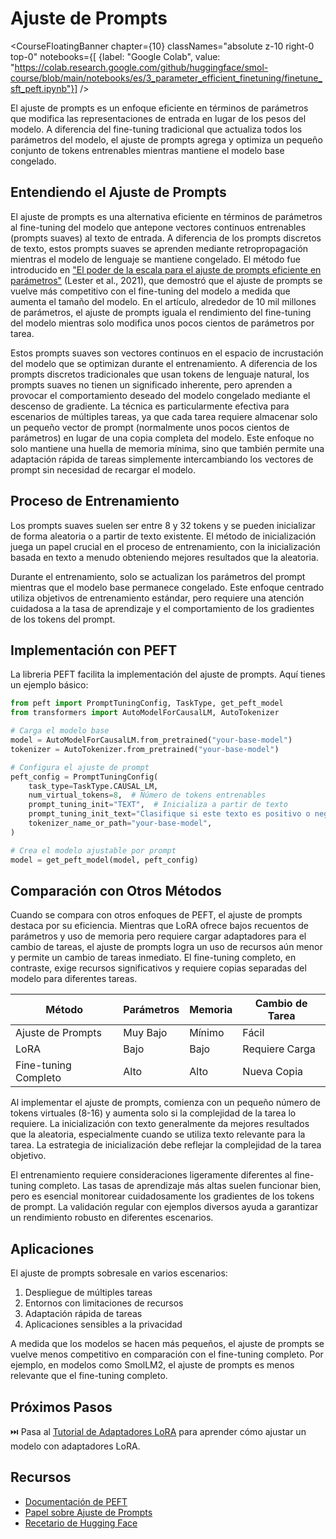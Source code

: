 # Ajuste de Prompts

<CourseFloatingBanner chapter={10}
  classNames="absolute z-10 right-0 top-0"
  notebooks={[
    {label: "Google Colab", value: "https://colab.research.google.com/github/huggingface/smol-course/blob/main/notebooks/es/3_parameter_efficient_finetuning/finetune_sft_peft.ipynb"}] />
    
El ajuste de prompts es un enfoque eficiente en términos de parámetros que modifica las representaciones de entrada en lugar de los pesos del modelo. A diferencia del fine-tuning tradicional que actualiza todos los parámetros del modelo, el ajuste de prompts agrega y optimiza un pequeño conjunto de tokens entrenables mientras mantiene el modelo base congelado.

## Entendiendo el Ajuste de Prompts

El ajuste de prompts es una alternativa eficiente en términos de parámetros al fine-tuning del modelo que antepone vectores continuos entrenables (prompts suaves) al texto de entrada. A diferencia de los prompts discretos de texto, estos prompts suaves se aprenden mediante retropropagación mientras el modelo de lenguaje se mantiene congelado. El método fue introducido en ["El poder de la escala para el ajuste de prompts eficiente en parámetros"](https://arxiv.org/abs/2104.08691) (Lester et al., 2021), que demostró que el ajuste de prompts se vuelve más competitivo con el fine-tuning del modelo a medida que aumenta el tamaño del modelo. En el artículo, alrededor de 10 mil millones de parámetros, el ajuste de prompts iguala el rendimiento del fine-tuning del modelo mientras solo modifica unos pocos cientos de parámetros por tarea.

Estos prompts suaves son vectores continuos en el espacio de incrustación del modelo que se optimizan durante el entrenamiento. A diferencia de los prompts discretos tradicionales que usan tokens de lenguaje natural, los prompts suaves no tienen un significado inherente, pero aprenden a provocar el comportamiento deseado del modelo congelado mediante el descenso de gradiente. La técnica es particularmente efectiva para escenarios de múltiples tareas, ya que cada tarea requiere almacenar solo un pequeño vector de prompt (normalmente unos pocos cientos de parámetros) en lugar de una copia completa del modelo. Este enfoque no solo mantiene una huella de memoria mínima, sino que también permite una adaptación rápida de tareas simplemente intercambiando los vectores de prompt sin necesidad de recargar el modelo.

## Proceso de Entrenamiento

Los prompts suaves suelen ser entre 8 y 32 tokens y se pueden inicializar de forma aleatoria o a partir de texto existente. El método de inicialización juega un papel crucial en el proceso de entrenamiento, con la inicialización basada en texto a menudo obteniendo mejores resultados que la aleatoria.

Durante el entrenamiento, solo se actualizan los parámetros del prompt mientras que el modelo base permanece congelado. Este enfoque centrado utiliza objetivos de entrenamiento estándar, pero requiere una atención cuidadosa a la tasa de aprendizaje y el comportamiento de los gradientes de los tokens del prompt.

## Implementación con PEFT

La libreria PEFT facilita la implementación del ajuste de prompts. Aquí tienes un ejemplo básico:

```python
from peft import PromptTuningConfig, TaskType, get_peft_model
from transformers import AutoModelForCausalLM, AutoTokenizer

# Carga el modelo base
model = AutoModelForCausalLM.from_pretrained("your-base-model")
tokenizer = AutoTokenizer.from_pretrained("your-base-model")

# Configura el ajuste de prompt
peft_config = PromptTuningConfig(
    task_type=TaskType.CAUSAL_LM,
    num_virtual_tokens=8,  # Número de tokens entrenables
    prompt_tuning_init="TEXT",  # Inicializa a partir de texto
    prompt_tuning_init_text="Clasifique si este texto es positivo o negativo:",
    tokenizer_name_or_path="your-base-model",
)

# Crea el modelo ajustable por prompt
model = get_peft_model(model, peft_config)
```

## Comparación con Otros Métodos

Cuando se compara con otros enfoques de PEFT, el ajuste de prompts destaca por su eficiencia. Mientras que LoRA ofrece bajos recuentos de parámetros y uso de memoria pero requiere cargar adaptadores para el cambio de tareas, el ajuste de prompts logra un uso de recursos aún menor y permite un cambio de tareas inmediato. El fine-tuning completo, en contraste, exige recursos significativos y requiere copias separadas del modelo para diferentes tareas.

| Método            | Parámetros  | Memoria  | Cambio de Tarea |
|-------------------|-------------|----------|-----------------|
| Ajuste de Prompts | Muy Bajo    | Mínimo   | Fácil           |
| LoRA              | Bajo        | Bajo     | Requiere Carga  |
| Fine-tuning Completo   | Alto        | Alto     | Nueva Copia     |

Al implementar el ajuste de prompts, comienza con un pequeño número de tokens virtuales (8-16) y aumenta solo si la complejidad de la tarea lo requiere. La inicialización con texto generalmente da mejores resultados que la aleatoria, especialmente cuando se utiliza texto relevante para la tarea. La estrategia de inicialización debe reflejar la complejidad de la tarea objetivo.

El entrenamiento requiere consideraciones ligeramente diferentes al fine-tuning completo. Las tasas de aprendizaje más altas suelen funcionar bien, pero es esencial monitorear cuidadosamente los gradientes de los tokens de prompt. La validación regular con ejemplos diversos ayuda a garantizar un rendimiento robusto en diferentes escenarios.

## Aplicaciones

El ajuste de prompts sobresale en varios escenarios:

1. Despliegue de múltiples tareas
2. Entornos con limitaciones de recursos
3. Adaptación rápida de tareas
4. Aplicaciones sensibles a la privacidad

A medida que los modelos se hacen más pequeños, el ajuste de prompts se vuelve menos competitivo en comparación con el fine-tuning completo. Por ejemplo, en modelos como SmolLM2, el ajuste de prompts es menos relevante que el fine-tuning completo.

## Próximos Pasos

⏭️ Pasa al [Tutorial de Adaptadores LoRA](../../../notebooks/es/3_parameter_efficient_finetuning/finetune_sft_peft.ipynb) para aprender cómo ajustar un modelo con adaptadores LoRA.

## Recursos
- [Documentación de PEFT](https://huggingface.co/docs/peft)
- [Papel sobre Ajuste de Prompts](https://arxiv.org/abs/2104.08691)
- [Recetario de Hugging Face](https://huggingface.co/learn/cookbook/prompt_tuning_peft)